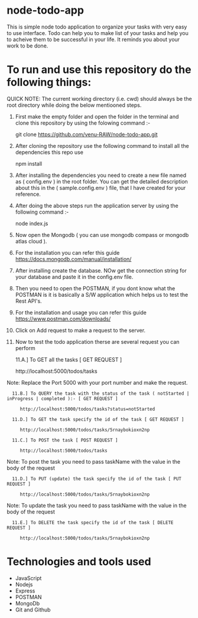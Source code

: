 # node-todo-app

This is simple node todo application to organize your tasks with very easy to use interface.
Todo can help you to make list of your tasks and help you to acheive them to be successful in your life. It reminds you about your work to be done.

# To run and use this repository do the following things:

QUICK NOTE: The current working directory (i.e. cwd) should always be the root directory while doing the below mentiooned steps.

1. First make the empty folder and open the folder in the terminal and clone this repository by using the folowing command :-

   git clone https://github.com/venu-RAW/node-todo-app.git

2. After cloning the repository use the following command to install all the dependencies this repo use

   npm install

3. After installing the dependencies you need to create a new file named as ( config.env ) in the root folder. You can get the detailed description about this in the ( sample.config.env ) file, that I have created for your reference.

4. After doing the above steps run the application server by using the following command :-

   node index.js

5. Now open the Mongodb ( you can use mongodb compass or mongodb atlas cloud ).

6. For the installation you can refer this guide https://docs.mongodb.com/manual/installation/

7. After installing create the database. NOw get the connection string for your database and paste it in the config.env file.

8. Then you need to open the POSTMAN, if you dont know what the POSTMAN is it is basically a S/W application which helps us to test the Rest API's.

9. For the installation and usage you can refer this guide https://www.postman.com/downloads/

10.   Click on Add request to make a request to the server.

11.   Now to test the todo application therse are several request you can perform

      11.A.] To GET all the tasks [ GET REQUEST ]

         http://localhost:5000/todos/tasks

Note: Replace the Port 5000 with your port number and make the request.

      11.B.] To QUERY the task with the status of the task ( notStarted | inProgress | completed ):- [ GET REQUEST ]

         http://localhost:5000/todos/tasks?status=notStarted

      11.D.] To GET the task specify the id of the task [ GET REQUEST ]

         http://localhost:5000/todos/tasks/5rnaybokioxn2np

      11.C.] To POST the task [ POST REQUEST ]

         http://localhost:5000/todos/tasks

Note: To post the task you need to pass taskName with the value in the body of the request

      11.D.] To PUT (update) the task specify the id of the task [ PUT REQUEST ]

         http://localhost:5000/todos/tasks/5rnaybokioxn2np

Note: To update the task you need to pass taskName with the value in the body of the request

      11.E.] To DELETE the task specify the id of the task [ DELETE REQUEST ]

         http://localhost:5000/todos/tasks/5rnaybokioxn2np

# Technologies and tools used

-  JavaScript
-  Nodejs
-  Express
-  POSTMAN
-  MongoDb
-  Git and Github
